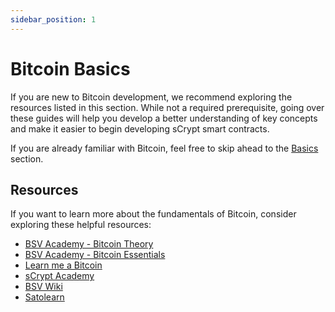 ```yaml
---
sidebar_position: 1
---
```

# Bitcoin Basics

If you are new to Bitcoin development, we recommend exploring the resources listed in this section. While not a required prerequisite, going over these guides will help you develop a better understanding of key concepts and make it easier to begin developing sCrypt smart contracts.

If you are already familiar with Bitcoin, feel free to skip ahead to the [Basics](../how-to-write-a-contract/basics.md) section.

## Resources

If you want to learn more about the fundamentals of Bitcoin, consider exploring these helpful resources:

- [BSV Academy - Bitcoin Theory](https://bitcoinsv.academy/course/bitcoin-theory)
- [BSV Academy - Bitcoin Essentials](https://bitcoinsv.academy/bitcoin-essentials)
- [Learn me a Bitcoin](https://learnmeabitcoin.com/)
- [sCrypt Academy](https://academy.scrypt.io/)
- [BSV Wiki](https://wiki.bitcoinsv.io/index.php/Main_Page)
- [Satolearn](https://www.satolearn.com/overview)
